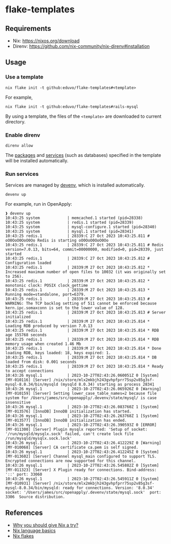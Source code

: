# flake-templates

## Requirements
- Nix: https://nixos.org/download
- Direnv: https://github.com/nix-community/nix-direnv#installation

## Usage

### Use a template

```shell
nix flake init -t github:eduvo/flake-templates#<template>
```

For example,

```shell
nix flake init -t github:eduvo/flake-templates#rails-mysql
```

By using a template, the files of the `<template>` are downloaded to current directory.

### Enable direnv

``` shell
direnv allow
```

The [packages](https://search.nixos.org/packages) and
[services](https://devenv.sh/services/#supported-services) (such as databases)
specified in the template will be installed automatically.

### Run services

Services are managed by [devenv](https://devenv.sh/), which is installed automatically.

``` shell
devenv up
```

For example, run in OpenApply:

``` shell
❱ devenv up
10:43:25 system            | memcached.1 started (pid=28338)
10:43:25 system            | redis.1 started (pid=28339)
10:43:25 system            | mysql-configure.1 started (pid=28340)
10:43:25 system            | mysql.1 started (pid=28341)
10:43:25 redis.1           | 28339:C 27 Oct 2023 10:43:25.811 # oO0OoO0OoO0Oo Redis is starting oO0OoO0OoO0Oo
10:43:25 redis.1           | 28339:C 27 Oct 2023 10:43:25.811 # Redis version=7.0.13, bits=64, commit=00000000, modified=0, pid=28339, just started
10:43:25 redis.1           | 28339:C 27 Oct 2023 10:43:25.812 # Configuration loaded
10:43:25 redis.1           | 28339:M 27 Oct 2023 10:43:25.812 * Increased maximum number of open files to 10032 (it was originally set to 256).
10:43:25 redis.1           | 28339:M 27 Oct 2023 10:43:25.812 * monotonic clock: POSIX clock_gettime
10:43:25 redis.1           | 28339:M 27 Oct 2023 10:43:25.813 * Running mode=standalone, port=6379.
10:43:25 redis.1           | 28339:M 27 Oct 2023 10:43:25.813 # WARNING: The TCP backlog setting of 511 cannot be enforced because kern.ipc.somaxconn is set to the lower value of 128.
10:43:25 redis.1           | 28339:M 27 Oct 2023 10:43:25.813 # Server initialized
10:43:25 redis.1           | 28339:M 27 Oct 2023 10:43:25.814 * Loading RDB produced by version 7.0.13
10:43:25 redis.1           | 28339:M 27 Oct 2023 10:43:25.814 * RDB age 155768 seconds
10:43:25 redis.1           | 28339:M 27 Oct 2023 10:43:25.814 * RDB memory usage when created 1.46 Mb
10:43:25 redis.1           | 28339:M 27 Oct 2023 10:43:25.814 * Done loading RDB, keys loaded: 18, keys expired: 1.
10:43:25 redis.1           | 28339:M 27 Oct 2023 10:43:25.814 * DB loaded from disk: 0.001 seconds
10:43:25 redis.1           | 28339:M 27 Oct 2023 10:43:25.814 * Ready to accept connections
10:43:26 mysql.1           | 2023-10-27T02:43:26.060051Z 0 [System] [MY-010116] [Server] /nix/store/mlx2mkbjh243gvhpfprr75sp2v85g3sf-mysql-8.0.34/bin/mysqld (mysqld 8.0.34) starting as process 28341
10:43:26 mysql.1           | 2023-10-27T02:43:26.065926Z 0 [Warning] [MY-010159] [Server] Setting lower_case_table_names=2 because file system for /Users/james/src/openapply/.devenv/state/mysql/ is case insensitive
10:43:26 mysql.1           | 2023-10-27T02:43:26.083760Z 1 [System] [MY-013576] [InnoDB] InnoDB initialization has started.
10:43:26 mysql.1           | 2023-10-27T02:43:26.263768Z 1 [System] [MY-013577] [InnoDB] InnoDB initialization has ended.
10:43:26 mysql.1           | 2023-10-27T02:43:26.390593Z 0 [ERROR] [MY-011300] [Server] Plugin mysqlx reported: 'Setup of socket: '/run/mysqld/mysqlx.sock' failed, can't create lock file /run/mysqld/mysqlx.sock.lock'
10:43:26 mysql.1           | 2023-10-27T02:43:26.412229Z 0 [Warning] [MY-010068] [Server] CA certificate ca.pem is self signed.
10:43:26 mysql.1           | 2023-10-27T02:43:26.412245Z 0 [System] [MY-013602] [Server] Channel mysql_main configured to support TLS. Encrypted connections are now supported for this channel.
10:43:26 mysql.1           | 2023-10-27T02:43:26.545882Z 0 [System] [MY-011323] [Server] X Plugin ready for connections. Bind-address: '::' port: 33060
10:43:26 mysql.1           | 2023-10-27T02:43:26.545911Z 0 [System] [MY-010931] [Server] /nix/store/mlx2mkbjh243gvhpfprr75sp2v85g3sf-mysql-8.0.34/bin/mysqld: ready for connections. Version: '8.0.34'  socket: '/Users/james/src/openapply/.devenv/state/mysql.sock'  port: 3306  Source distribution.
```

## References
- [Why you should give Nix a try?](https://nixos.org/guides/nix-pills/why-you-should-give-it-a-try)
- [Nix language basics](https://nix.dev/tutorials/nix-language)
- [Nix flakes](https://nixos.wiki/wiki/Flakes)
